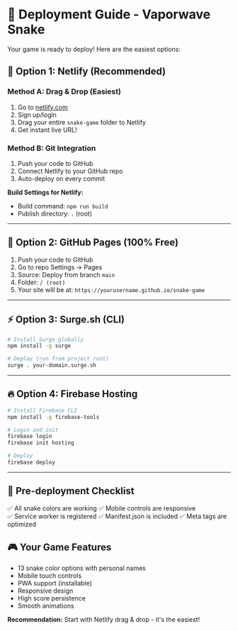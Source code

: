 # 🚀 Deployment Guide - Vaporwave Snake

Your game is ready to deploy! Here are the easiest options:

## 🌟 Option 1: Netlify (Recommended)

### Method A: Drag & Drop (Easiest)
1. Go to [netlify.com](https://netlify.com)
2. Sign up/login
3. Drag your entire `snake-game` folder to Netlify
4. Get instant live URL!

### Method B: Git Integration
1. Push your code to GitHub
2. Connect Netlify to your GitHub repo
3. Auto-deploy on every commit

**Build Settings for Netlify:**
- Build command: `npm run build`
- Publish directory: `.` (root)

---

## 🐙 Option 2: GitHub Pages (100% Free)

1. Push your code to GitHub
2. Go to repo Settings → Pages
3. Source: Deploy from branch `main`
4. Folder: `/ (root)`
5. Your site will be at: `https://yourusername.github.io/snake-game`

---

## ⚡ Option 3: Surge.sh (CLI)

```bash
# Install Surge globally
npm install -g surge

# Deploy (run from project root)
surge . your-domain.surge.sh
```

---

## 🔥 Option 4: Firebase Hosting

```bash
# Install Firebase CLI
npm install -g firebase-tools

# Login and init
firebase login
firebase init hosting

# Deploy
firebase deploy
```

---

## 📝 Pre-deployment Checklist

✅ All snake colors are working
✅ Mobile controls are responsive  
✅ Service worker is registered
✅ Manifest.json is included
✅ Meta tags are optimized

## 🎮 Your Game Features
- 13 snake color options with personal names
- Mobile touch controls
- PWA support (installable)
- Responsive design
- High score persistence
- Smooth animations

**Recommendation:** Start with Netlify drag & drop - it's the easiest!
